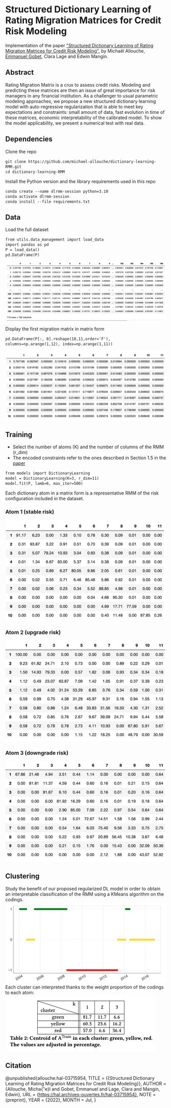 # Structured Dictionary Learning of Rating Migration Matrices for Credit Risk Modeling
Implementation of the paper ["Structured Dictionary Learning of Rating Migration Matrices for Credit Risk Modeling"](https://hal.archives-ouvertes.fr/hal-03715954),
by Michaël Allouche, [Emmanuel Gobet](http://www.cmap.polytechnique.fr/~gobet/), Clara Lage and Edwin Mangin.

## Abstract
Rating Migration Matrix is a crux to assess credit risks. 
Modeling and predicting these matrices are then an issue of great  importance for risk managers in any financial institution. 
As a challenger to usual parametric modeling approaches, we propose a new structured dictionary learning model with auto-regressive regularization that is able to meet key expectations and constraints: small amount of data,  fast evolution in time of these matrices, economic interpretability of the calibrated model. 
To show the model applicability, we present a numerical test with real data. 

## Dependencies
Clone the repo

```
git clone https://github.com/michael-allouche/dictionary-learning-RMM.git
cd dictionary-learning-RMM
```


Install the Python version and the library requirements used in this repo

```
conda create --name dlrmm-session python=3.10
conda activate dlrmm-session
conda install --file requirements.txt
```

## Data
Load the full dataset
```
from utils.data_management import load_data
import pandas as pd
P = load_data()
pd.DataFrame(P)
```
![data](imgs/data/data-MM.png)

Display the first migration matrix in matrix form
```
pd.DataFrame(P[:, 0].reshape(10,11,order='F'), columns=np.arange(1,12), index=np.arange(1,11))
```
![p1](imgs/data/P1.png)

## Training
- Select the number of atoms (K) and the number of columns of the RMM (r_dim)
- The encoded constraints refer to the ones described in Section 1.5 in the [paper](https://hal.archives-ouvertes.fr/hal-03715954)
```
from models import DictionaryLearning
model = DictionaryLearning(K=3, r_dim=11)
model.fit(P, lamb=6, max_iter=500)
```
Each dictionary atom in a matrix form is a representative RMM of the risk configuration included in the dataset. 
### Atom 1 (stable risk)
![a1](imgs/dictionary/atom_stable.png)
### Atom 2 (upgrade risk)
![a2](imgs/dictionary/atom_upgrade.png)
### Atom 3 (downgrade risk)
![a3](imgs/dictionary/atom_downgrade.png)

## Clustering
Study the benefit of our proposed regularized DL model in order to obtain an interpretable classification of the RMM using a KMeans algorithm on the codings.
![cluster](imgs/clustering/cluster_train-K3-lamb6.png)
Each cluster can interpreted thanks to the weight proportion of the codings to each atom:
![cluster_table](imgs/clustering/table-clusters.png)


## Citation
@unpublished{allouche:hal-03715954,
  TITLE = {{Structured Dictionary Learning of Rating Migration Matrices for Credit Risk Modeling}},
  AUTHOR = {Allouche, Micha{\"e}l and Gobet, Emmanuel and Lage, Clara and Mangin, Edwin},
  URL = {https://hal.archives-ouvertes.fr/hal-03715954},
  NOTE = {preprint},
  YEAR = {2022},
  MONTH = Jul,
}

